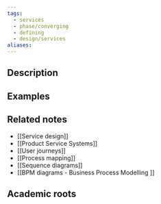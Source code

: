 ```yaml
---
tags:
  - services
  - phase/converging
  - defining
  - design/services
aliases:
---
```


## Description


## Examples 


## Related notes 
- [[Service design]]
- [[Product Service Systems]]
- [[User journeys]]
- [[Process mapping]]
- [[Sequence diagrams]]
- [[BPM diagrams - Business Process Modelling ]]
## Academic roots
